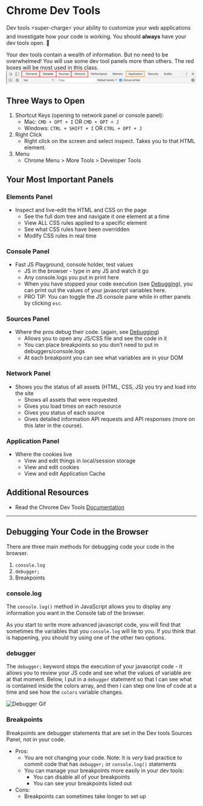 # Chrome Dev Tools

Dev tools ⚡super-charge⚡ your ability to customize your web applications and investigate how your code is working. You should **always** have your dev tools open. 👀

Your dev tools contain a wealth of information. But no need to be overwhelmed! You will use some dev tool panels more than others. The red boxes will be most used in this class.
![Dev Tools Top Level](../images/dev-tools-panels.png)


## Three Ways to Open
1. Shortcut Keys (opening to network panel or console panel):
    - Mac: `CMD + OPT + I` OR `CMD + OPT + J`
    - Windows: `CTRL + SHIFT + I` OR `CTRL + OPT + J`
1. Right Click
    - Right click on the screen and select inspect. Takes you to that HTML element.
1. Menu
    - Chrome Menu > More Tools > Developer Tools

## Your Most Important Panels

### Elements Panel
- Inspect and live-edit the HTML and CSS on the page
  - See the full dom tree and navigate it one element at a time
  - View ALL CSS rules applied to a specific element
  - See what CSS rules have been overridden
  - Modify CSS rules in real time

### Console Panel
- Fast JS Playground, console holder, test values
  - JS in the browser - type in any JS and watch it go
  - Any console.logs you put in print here
  - When you have stopped your code execution (see [Debugging](#debugging)), you can print out the values of your javascript variables here.
  - PRO TIP: You can toggle the JS console pane while in other panels by clicking `esc`.

### Sources Panel
- Where the pros debug their code. (again, see [Debugging](#debugging))
  - Allows you to open any JS/CSS file and see the code in it
  - You can place breakpoints so you don’t need to put in debuggers/console.logs
  - At each breakpoint you can see what variables are in your DOM

### Network Panel
- Shows you the status of all assets (HTML, CSS, JS) you try and load into the site
  - Shows all assets that were requested
  - Gives you load times on each resource
  - Gives you status of each source
  - Gives detailed information API requests and API responses (more on this later in the course).

### Application Panel
- Where the cookies live
  - View and edit things in local/session storage
  - View and edit cookies
  - View and edit Application Cache

## Additional Resources
- Read the Chrome Dev Tools [Documentation](https://developers.google.com/web/tools/chrome-devtools/)

----

## <a name="debugging"></a>Debugging Your Code in the Browser

There are three main methods for debugging code your code in the browser.
1. `console.log`
1. `debugger;`
1. Breakpoints

### console.log

The `console.log()` method in JavaScript allows you to display any information you want in the Console tab of the browser.

As you start to write more advanced javascript code, you will find that sometimes the variables that you `console.log` will lie to you. If you think that is happening, you should try using one of the other two options.

### debugger

The `debugger;` keyword stops the execution of your javascript code - it allows you to review your JS code and see what the values of variable are at that moment. Below, I put in a `debugger` statement so that I can see what is contained inside the colors array, and then I can step one line of code at a time and see how the `colors` variable changes.

![Debugger Gif](../images/debugger-statement.gif)

### Breakpoints

Breakpoints are debugger statements that are set in the Dev tools Sources Panel, not in your code.
  - Pros:
    - You are not changing your code. Note: it is *very* bad practice to commit code that has `debugger;` or `console.log()` statements
    - You can manage your breakpoints more easily in your dev tools:
      - You can disable all of your breakpoints
      - You can see your breakpoints listed out
  - Cons:
    - Breakpoints can sometimes take longer to set up